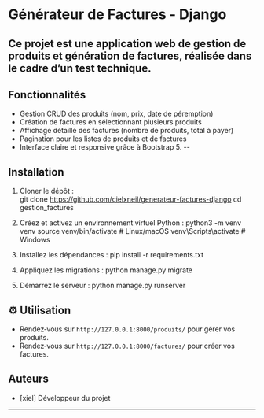 # Générateur de Factures - Django
Ce projet est une application web de gestion de produits et génération de factures, réalisée dans le cadre d’un test technique.
---

## Fonctionnalités
- Gestion CRUD des produits (nom, prix, date de péremption)
- Création de factures en sélectionnant plusieurs produits
- Affichage détaillé des factures (nombre de produits, total à payer)
- Pagination pour les listes de produits et de factures
- Interface claire et responsive grâce à Bootstrap 5.
--

## Installation
1. Cloner le dépôt :    
    git clone <https://github.com/cielxneil/generateur-factures-django>
    cd gestion_factures

2. Créez et activez un environnement virtuel Python :
    python3 -m venv venv
    source venv/bin/activate  # Linux/macOS
    venv\Scripts\activate     # Windows

3. Installez les dépendances :
    pip install -r requirements.txt

4. Appliquez les migrations :
    python manage.py migrate

5. Démarrez le serveur :
    python manage.py runserver

## ⚙️ Utilisation
- Rendez‑vous sur `http://127.0.0.1:8000/produits/` pour gérer vos produits.
- Rendez‑vous sur `http://127.0.0.1:8000/factures/` pour créer vos factures.

## Auteurs
- [xiel] Développeur du projet
---
